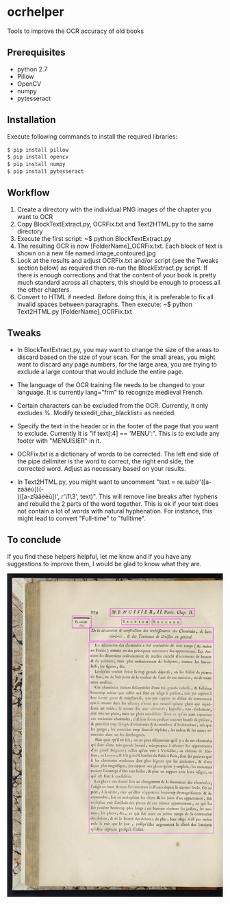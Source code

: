 # ocrhelper
Tools to improve the OCR accuracy of old books

## Prerequisites

- python 2.7
- Pillow
- OpenCV
- numpy
- pytesseract

## Installation
Execute following commands to install the required libraries:
```sh
$ pip install pillow
$ pip install opencv
$ pip install numpy
$ pip install pytesseract
```

## Workflow
1. Create a directory with the individual PNG images of the chapter you want to OCR
2. Copy  BlockTextExtract.py, OCRFix.txt and Text2HTML.py to the same directory
3. Execute the first script:
    ~$ python BlockTextExtract.py
4. The resulting OCR is now [FolderName]_OCRFix.txt.  Each block of text is shown on a new file named image_contoured.jpg
5. Look at the results and adjust OCRFix.txt and/or script (see the Tweaks section below) as required then re-run the BlockExtract.py script.  If there is enough corrections and that the content of your book is pretty much standard across all chapters, this should be enough to process all the other chapters.
6. Convert to HTML if needed.  Before doing this, it is preferable to fix all invalid spaces between paragraphs.  Then execute:
    ~$ python Text2HTML.py [FolderName]_OCRFix.txt

## Tweaks

- In BlockTextExtract.py, you may want to change the size of the areas to discard based on the size of your scan.  For the small areas, you might want to discard any page numbers, for the large area, you are trying to exclude a large contour that would include the entire page.
- The language of the OCR training file needs to be changed to your language.  It is currently lang="frm" to recognize medieval French.
- Certain characters can be excluded from the OCR.  Currently, it only excludes %.  Modify tessedit_char_blacklist= as needed.
- Specify the text in the header or in the footer of the page that you want to exclude.  Currently it is "if text[:4] == 'MENU':".  This is to exclude any footer with "MENUISIER" in it.
- OCRFix.txt is a dictionary of words to be corrected.  The left end side of the pipe delimiter is the word to correct, the right end side, the corrected word.  Adjust as necessary based on your results.

- In Text2HTML.py, you might want to uncomment "text = re.sub(r'([a-zàâéù])(-<br>)([a-zſàâéèù])', r'\1\3', text)".  This will remove line breaks after hyphens and rebuild the 2 parts of the word together.  This is ok if your text does not contain a lot of words with natural hyphenation.  For instance, this might lead to convert "Full-time" to "fulltime".


## To conclude
If you find these helpers helpful, let me know and if you have any suggestions to improve them, I would be glad to know what they are.

<img src="https://raw.githubusercontent.com/jrbastien/ocrhelper/master/samples/gri_33125009321551_0187_contoured.jpg" alt="image" width=auto>
